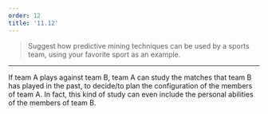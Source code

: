 ```yaml
---
order: 12
title: '11.12'
---
```

> Suggest how predictive mining techniques can be used by a sports team, using 
> your favorite sport as an example. 

--------------------------------

If team A plays against team B, team A can study the matches that team B has played 
in the past, to decide/to plan the configuration of the members of team A. In fact, 
this kind of study can even include the personal abilities of the members of team B. 